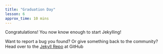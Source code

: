 ```yaml
---
title: "Graduation Day"
lesson: 6
approx_time: 10 mins
---
```


Congratulations! You now know enough to start Jekylling!

Want to report a bug you found? Or give something back to the community?
Head over to the [Jekyll Repo](https://github.com/jekyll/jekyll) at GitHub
